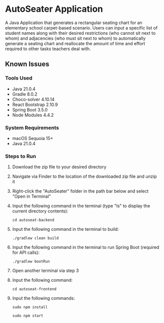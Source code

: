 # AutoSeater Application
A Java Application that generates a rectangular seating chart for an elementary school carpet-based scenario.
Users can input a specific list of student names along with their desired restrictions (who cannot sit next to whom)
and adjacencies (who must sit next to whom) to automatically generate a seating chart and reallocate the amount of time
and effort required to other tasks teachers deal with.

## Known Issues


### Tools Used
- Java 21.0.4
- Gradle 8.0.2
- Choco-solver 4.10.14
- React Bootstrap 2.10.9
- Spring Boot 3.5.0
- Node Modules 4.4.2

### System Requirements
- macOS Sequoia 15+
- Java 21.0.4

### Steps to Run

1. Download the zip file to your desired directory

2. Navigate via Finder to the location of the downloaded zip file and unzip it

3. Right-click the "AutoSeater" folder in the path bar below and select "Open in Terminal"

4. Input the following command in the terminal (type "ls" to display the current directory contents):

    `cd autoseat-backend`

5. Input the following command in the terminal to build:

    `./gradlew clean build`

6. Input the following command in the terminal to run Spring Boot (required for API calls):

    `./gradlew bootRun`

7. Open another terminal via step 3

8. Input the following command:

    `cd autoseat-frontend`

9. Input the following commands:

    `sudo npm install`

    `sudo npm start`
